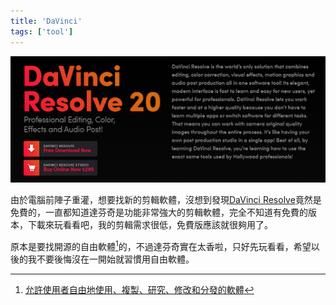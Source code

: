 ```yaml
---
title: 'DaVinci'
tags: ['tool']
---
```

![img](./img_20250916/davinci.webp)

由於電腦前陣子重灌，想要找新的剪輯軟體，沒想到發現[DaVinci Resolve](https://www.blackmagicdesign.com/cn/products/davinciresolve)竟然是免費的，一直都知道達芬奇是功能非常強大的剪輯軟體，完全不知道有免費的版本，下載來玩看看吧，我的剪輯需求很低，免費版應該就很夠用了。

原本是要找開源的自由軟體[^1]的，不過達芬奇實在太香啦，只好先玩看看，希望以後的我不要後悔沒在一開始就習慣用自由軟體。

[^1]:[允許使用者自由地使用、複製、研究、修改和分發的軟體](https://zh.wikipedia.org/zh-tw/%E8%87%AA%E7%94%B1%E8%BD%AF%E4%BB%B6)